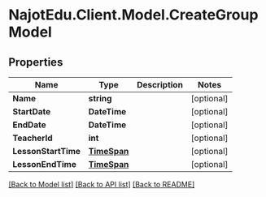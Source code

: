 # NajotEdu.Client.Model.CreateGroupModel

## Properties

Name | Type | Description | Notes
------------ | ------------- | ------------- | -------------
**Name** | **string** |  | [optional] 
**StartDate** | **DateTime** |  | [optional] 
**EndDate** | **DateTime** |  | [optional] 
**TeacherId** | **int** |  | [optional] 
**LessonStartTime** | [**TimeSpan**](TimeSpan.md) |  | [optional] 
**LessonEndTime** | [**TimeSpan**](TimeSpan.md) |  | [optional] 

[[Back to Model list]](../README.md#documentation-for-models) [[Back to API list]](../README.md#documentation-for-api-endpoints) [[Back to README]](../README.md)

